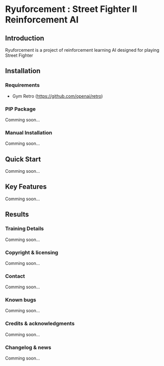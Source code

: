 # Ryuforcement : Street Fighter II Reinforcement AI

## Introduction

Ryuforcement is a project of reinforcement learning AI designed for playing Street Fighter

## Installation

### Requirements

* Gym Retro (https://github.com/openai/retro)

### PIP Package

Comming soon...

### Manual Installation

Comming soon...

## Quick Start

Comming soon...

## Key Features

Comming soon...

## Results

### Training Details

Comming soon...

### Copyright & licensing

Comming soon...

### Contact

Comming soon...

### Known bugs

Comming soon...

### Credits & acknowledgments

Comming soon...

### Changelog & news

Comming soon...